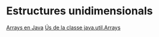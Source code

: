 # Estructures unidimensionals

[Arrays en Java](https://www.geeksforgeeks.org/arrays-in-java/)
[Ús de la classe java.util.Arrays](https://www.geeksforgeeks.org/array-class-in-java/)

